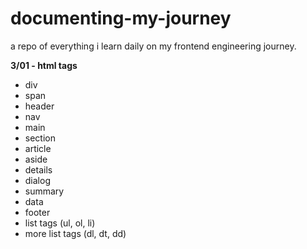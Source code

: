 # documenting-my-journey
a repo of everything i learn daily on my frontend engineering journey.

**3/01 - html tags**
- div
- span
- header
- nav
- main
- section
- article
- aside
- details
- dialog
- summary
- data
- footer
- list tags (ul, ol, li)
- more list tags (dl, dt, dd)
